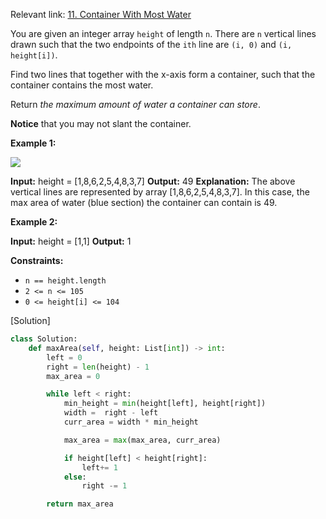 Relevant link: [11. Container With Most Water](https://leetcode.com/problems/container-with-most-water/)


You are given an integer array `height` of length `n`. There are `n` vertical lines drawn such that the two endpoints of the `ith` line are `(i, 0)` and `(i, height[i])`.

Find two lines that together with the x-axis form a container, such that the container contains the most water.

Return _the maximum amount of water a container can store_.

**Notice** that you may not slant the container.

**Example 1:**

![](https://s3-lc-upload.s3.amazonaws.com/uploads/2018/07/17/question_11.jpg)

**Input:** height = [1,8,6,2,5,4,8,3,7]
**Output:** 49
**Explanation:** The above vertical lines are represented by array [1,8,6,2,5,4,8,3,7]. In this case, the max area of water (blue section) the container can contain is 49.

**Example 2:**

**Input:** height = [1,1]
**Output:** 1

**Constraints:**

- `n == height.length`
- `2 <= n <= 105`
- `0 <= height[i] <= 104`




[Solution]

``` python
class Solution:
    def maxArea(self, height: List[int]) -> int:
        left = 0 
        right = len(height) - 1
        max_area = 0

        while left < right:
            min_height = min(height[left], height[right])
            width =  right - left
            curr_area = width * min_height

            max_area = max(max_area, curr_area)

            if height[left] < height[right]:
                left+= 1
            else:
                right -= 1

        return max_area

```